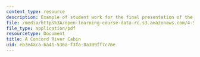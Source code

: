 ```yaml
---
content_type: resource
description: Example of student work for the final presentation of the course.
file: /media/https%3A/open-learning-course-data-rc.s3.amazonaws.com/4-500-introduction-to-design-computing-fall-2008/eb3e4aca6a41536af3fa8a399ff7c76e_final_3.pdf
file_type: application/pdf
resourcetype: Document
title: A Concord River Cabin
uid: eb3e4aca-6a41-536a-f3fa-8a399ff7c76e
---
```

